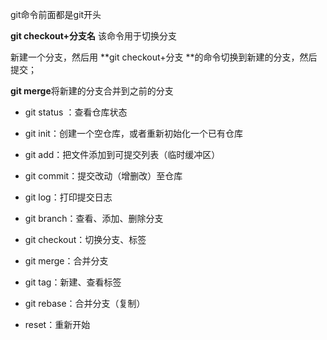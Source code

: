 git命令前面都是git开头

**git checkout+分支名**         该命令用于切换分支

新建一个分支，然后用 **git checkout+分支 **的命令切换到新建的分支，然后提交；

**git merge**将新建的分支合并到之前的分支

- git status ：查看仓库状态

- git init：创建一个空仓库，或者重新初始化一个已有仓库

- git add：把文件添加到可提交列表（临时缓冲区）

- git commit：提交改动（增删改）至仓库

- git log：打印提交日志

- git branch：查看、添加、删除分支

- git checkout：切换分支、标签

- git merge：合并分支

- git tag：新建、查看标签
- git   rebase：合并分支（复制）
- reset：重新开始   
